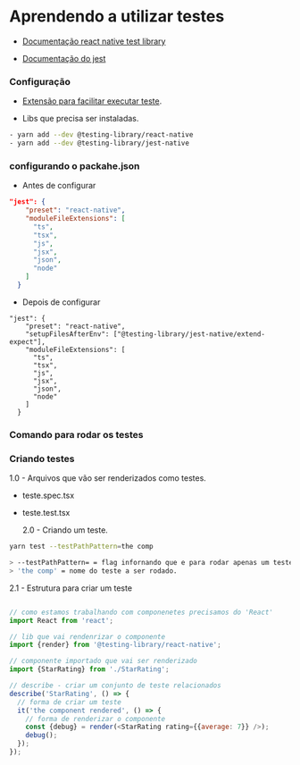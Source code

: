 # Aprendendo a utilizar testes

- [Documentação react native test library](https://callstack.github.io/react-native-testing-library/docs/getting-started)

- [Documentação do jest](https://jestjs.io/pt-BR/docs/getting-started)

### Configuração

- [Extensão para facilitar executar teste](https://marketplace.visualstudio.com/items?itemName=firsttris.vscode-jest-runner).

* Libs que precisa ser instaladas.

```sh
- yarn add --dev @testing-library/react-native
- yarn add --dev @testing-library/jest-native

```

### configurando o packahe.json

- Antes de configurar

```json
"jest": {
    "preset": "react-native",
    "moduleFileExtensions": [
      "ts",
      "tsx",
      "js",
      "jsx",
      "json",
      "node"
    ]
  }
```

- Depois de configurar

```
"jest": {
    "preset": "react-native",
    "setupFilesAfterEnv": ["@testing-library/jest-native/extend-expect"],
    "moduleFileExtensions": [
      "ts",
      "tsx",
      "js",
      "jsx",
      "json",
      "node"
    ]
  }

```

### Comando para rodar os testes

### Criando testes

1.0 - Arquivos que vão ser renderizados como testes.

- teste.spec.tsx
- teste.test.tsx

  2.0 - Criando um teste.

```sh
yarn test --testPathPattern=the comp

> --testPathPattern= = flag infornando que e para rodar apenas um teste por vez.
> 'the comp' = nome do teste a ser rodado.
```

2.1 - Estrutura para criar um teste

```javascript

```

```javascript
// como estamos trabalhando com componenetes precisamos do 'React'
import React from 'react';

// lib que vai rendenrizar o componente
import {render} from '@testing-library/react-native';

// componente importado que vai ser renderizado
import {StarRating} from './StarRating';

// describe - criar um conjunto de teste relacionados
describe('StarRating', () => {
  // forma de criar um teste
  it('the component rendered', () => {
    // forma de renderizar o componente
    const {debug} = render(<StarRating rating={{average: 7}} />);
    debug();
  });
});
```
